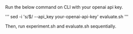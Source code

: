 Run the below command on CLI with your openai api key.

'''
sed -i 's/$/ --api_key your-openai-api-key' evaluate.sh
'''

Then, run experiment.sh and evaluate.sh sequentially.
